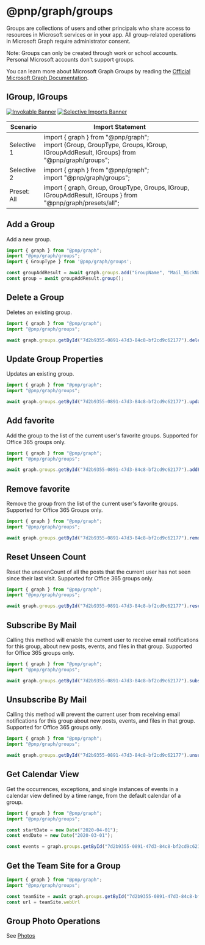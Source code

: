 # @pnp/graph/groups

Groups are collections of users and other principals who share access to resources in Microsoft services or in your app. All group-related operations in Microsoft Graph require administrator consent.

Note: Groups can only be created through work or school accounts. Personal Microsoft accounts don't support groups.

You can learn more about Microsoft Graph Groups by reading the [Official Microsoft Graph Documentation](https://docs.microsoft.com/en-us/graph/api/resources/groups-overview).

## IGroup, IGroups

[![Invokable Banner](https://img.shields.io/badge/Invokable-informational.svg)](../concepts/invokable.md) [![Selective Imports Banner](https://img.shields.io/badge/Selective%20Imports-informational.svg)](../concepts/selective-imports.md)  

|Scenario|Import Statement|
|--|--|
|Selective 1|import { graph } from "@pnp/graph";<br />import {Group, GroupType, Groups, IGroup, IGroupAddResult, IGroups} from "@pnp/graph/groups";|
|Selective 2|import { graph } from "@pnp/graph";<br />import "@pnp/graph/groups";|
|Preset: All|import { graph, Group, GroupType, Groups, IGroup, IGroupAddResult, IGroups } from "@pnp/graph/presets/all";|

## Add a Group

Add a new group.

```TypeScript
import { graph } from "@pnp/graph";
import "@pnp/graph/groups";
import { GroupType } from '@pnp/graph/groups';

const groupAddResult = await graph.groups.add("GroupName", "Mail_NickName", GroupType.Office365);
const group = await groupAddResult.group();
```

## Delete a Group

Deletes an existing group.

```TypeScript
import { graph } from "@pnp/graph";
import "@pnp/graph/groups";

await graph.groups.getById("7d2b9355-0891-47d3-84c8-bf2cd9c62177").delete();
```

## Update Group Properties

Updates an existing group.

```TypeScript
import { graph } from "@pnp/graph";
import "@pnp/graph/groups";

await graph.groups.getById("7d2b9355-0891-47d3-84c8-bf2cd9c62177").update({ displayName: newName, propertyName: updatedValue});
```

## Add favorite

Add the group to the list of the current user's favorite groups. Supported for Office 365 groups only.


```TypeScript
import { graph } from "@pnp/graph";
import "@pnp/graph/groups";

await graph.groups.getById("7d2b9355-0891-47d3-84c8-bf2cd9c62177").addFavorite();
```

## Remove favorite

Remove the group from the list of the current user's favorite groups. Supported for Office 365 Groups only.

```TypeScript
import { graph } from "@pnp/graph";
import "@pnp/graph/groups";

await graph.groups.getById("7d2b9355-0891-47d3-84c8-bf2cd9c62177").removeFavorite();
```

## Reset Unseen Count

Reset the unseenCount of all the posts that the current user has not seen since their last visit. Supported for Office 365 groups only.

```TypeScript
import { graph } from "@pnp/graph";
import "@pnp/graph/groups";

await graph.groups.getById("7d2b9355-0891-47d3-84c8-bf2cd9c62177").resetUnseenCount();
```

## Subscribe By Mail

Calling this method will enable the current user to receive email notifications for this group, about new posts, events, and files in that group. Supported for Office 365 groups only.

```TypeScript
import { graph } from "@pnp/graph";
import "@pnp/graph/groups";

await graph.groups.getById("7d2b9355-0891-47d3-84c8-bf2cd9c62177").subscribeByMail();
```

## Unsubscribe By Mail

Calling this method will prevent the current user from receiving email notifications for this group about new posts, events, and files in that group. Supported for Office 365 groups only.

```TypeScript
import { graph } from "@pnp/graph";
import "@pnp/graph/groups";

await graph.groups.getById("7d2b9355-0891-47d3-84c8-bf2cd9c62177").unsubscribeByMail();
```

## Get Calendar View

Get the occurrences, exceptions, and single instances of events in a calendar view defined by a time range, from the default calendar of a group.

```TypeScript
import { graph } from "@pnp/graph";
import "@pnp/graph/groups";

const startDate = new Date("2020-04-01");
const endDate = new Date("2020-03-01");

const events = graph.groups.getById("7d2b9355-0891-47d3-84c8-bf2cd9c62177").getCalendarView(startDate, endDate);
```

## Get the Team Site for a Group
```TypeScript
import { graph } from "@pnp/graph";
import "@pnp/graph/groups";

const teamSite = await graph.groups.getById("7d2b9355-0891-47d3-84c8-bf2cd9c62177").sites.root();
const url = teamSite.webUrl
```
## Group Photo Operations

See [Photos](./photos.md)